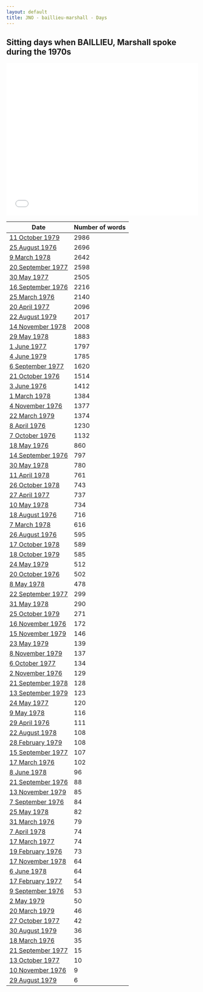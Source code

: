 ```yaml
---
layout: default
title: JNO - baillieu-marshall - Days
---
```

## Sitting days when BAILLIEU, Marshall spoke during the 1970s

<iframe width="100%" height="400" frameborder="0" scrolling="no" src="//plot.ly/~wragge/1009.embed"></iframe>

| Date | Number of words |
|--------------|----------------|
|[11 October 1979](https://historichansard.net/hofreps/1979/19791011_reps_31_hor116/)|2986|
|[25 August 1976](https://historichansard.net/hofreps/1976/19760825_reps_30_hor100/)|2696|
|[9 March 1978](https://historichansard.net/hofreps/1978/19780309_reps_31_hor108/)|2642|
|[20 September 1977](https://historichansard.net/hofreps/1977/19770920_reps_30_hor106/)|2598|
|[30 May 1977](https://historichansard.net/hofreps/1977/19770530_reps_30_hor105/)|2505|
|[16 September 1976](https://historichansard.net/hofreps/1976/19760916_reps_30_hor100/)|2216|
|[25 March 1976](https://historichansard.net/hofreps/1976/19760325_reps_30_hor98/)|2140|
|[20 April 1977](https://historichansard.net/hofreps/1977/19770420_reps_30_hor104/)|2096|
|[22 August 1979](https://historichansard.net/hofreps/1979/19790822_reps_31_hor115/)|2017|
|[14 November 1978](https://historichansard.net/hofreps/1978/19781114_reps_31_hor112/)|2008|
|[29 May 1978](https://historichansard.net/hofreps/1978/19780529_reps_31_hor109/)|1883|
|[1 June 1977](https://historichansard.net/hofreps/1977/19770601_reps_30_hor105/)|1797|
|[4 June 1979](https://historichansard.net/hofreps/1979/19790604_reps_31_hor114/)|1785|
|[6 September 1977](https://historichansard.net/hofreps/1977/19770906_reps_30_hor106/)|1620|
|[21 October 1976](https://historichansard.net/hofreps/1976/19761021_reps_30_hor101/)|1514|
|[3 June 1976](https://historichansard.net/hofreps/1976/19760603_reps_30_hor99/)|1412|
|[1 March 1978](https://historichansard.net/hofreps/1978/19780301_reps_31_hor108/)|1384|
|[4 November 1976](https://historichansard.net/hofreps/1976/19761104_reps_30_hor101/)|1377|
|[22 March 1979](https://historichansard.net/hofreps/1979/19790322_reps_31_hor113/)|1374|
|[8 April 1976](https://historichansard.net/hofreps/1976/19760408_reps_30_hor98/)|1230|
|[7 October 1976](https://historichansard.net/hofreps/1976/19761007_reps_30_hor101/)|1132|
|[18 May 1976](https://historichansard.net/hofreps/1976/19760518_reps_30_hor99/)|860|
|[14 September 1976](https://historichansard.net/hofreps/1976/19760914_reps_30_hor100/)|797|
|[30 May 1978](https://historichansard.net/hofreps/1978/19780530_reps_31_hor109/)|780|
|[11 April 1978](https://historichansard.net/hofreps/1978/19780411_reps_31_hor108/)|761|
|[26 October 1978](https://historichansard.net/hofreps/1978/19781026_reps_31_hor111/)|743|
|[27 April 1977](https://historichansard.net/hofreps/1977/19770427_reps_30_hor105/)|737|
|[10 May 1978](https://historichansard.net/hofreps/1978/19780510_reps_31_hor109/)|734|
|[18 August 1976](https://historichansard.net/hofreps/1976/19760818_reps_30_hor100/)|716|
|[7 March 1978](https://historichansard.net/hofreps/1978/19780307_reps_31_hor108/)|616|
|[26 August 1976](https://historichansard.net/hofreps/1976/19760826_reps_30_hor100/)|595|
|[17 October 1978](https://historichansard.net/hofreps/1978/19781017_reps_31_hor111/)|589|
|[18 October 1979](https://historichansard.net/hofreps/1979/19791018_reps_31_hor116/)|585|
|[24 May 1979](https://historichansard.net/hofreps/1979/19790524_reps_31_hor114/)|512|
|[20 October 1976](https://historichansard.net/hofreps/1976/19761020_reps_30_hor101/)|502|
|[8 May 1978](https://historichansard.net/hofreps/1978/19780508_reps_31_hor109/)|478|
|[22 September 1977](https://historichansard.net/hofreps/1977/19770922_reps_30_hor106/)|299|
|[31 May 1978](https://historichansard.net/hofreps/1978/19780531_reps_31_hor109/)|290|
|[25 October 1979](https://historichansard.net/hofreps/1979/19791025_reps_31_hor116/)|271|
|[16 November 1976](https://historichansard.net/hofreps/1976/19761116_reps_30_hor102/)|172|
|[15 November 1979](https://historichansard.net/hofreps/1979/19791115_reps_31_hor116/)|146|
|[23 May 1979](https://historichansard.net/hofreps/1979/19790523_reps_31_hor114/)|139|
|[8 November 1979](https://historichansard.net/hofreps/1979/19791108_reps_31_hor116/)|137|
|[6 October 1977](https://historichansard.net/hofreps/1977/19771006_reps_30_hor106/)|134|
|[2 November 1976](https://historichansard.net/hofreps/1976/19761102_reps_30_hor101/)|129|
|[21 September 1978](https://historichansard.net/hofreps/1978/19780921_reps_31_hor110/)|128|
|[13 September 1979](https://historichansard.net/hofreps/1979/19790913_reps_31_hor115/)|123|
|[24 May 1977](https://historichansard.net/hofreps/1977/19770524_reps_30_hor105/)|120|
|[9 May 1978](https://historichansard.net/hofreps/1978/19780509_reps_31_hor109/)|116|
|[29 April 1976](https://historichansard.net/hofreps/1976/19760429_reps_30_hor99/)|111|
|[22 August 1978](https://historichansard.net/hofreps/1978/19780822_reps_31_hor110/)|108|
|[28 February 1979](https://historichansard.net/hofreps/1979/19790228_reps_31_hor113/)|108|
|[15 September 1977](https://historichansard.net/hofreps/1977/19770915_reps_30_hor106/)|107|
|[17 March 1976](https://historichansard.net/hofreps/1976/19760317_reps_30_hor98/)|102|
|[8 June 1978](https://historichansard.net/hofreps/1978/19780608_reps_31_hor109/)|96|
|[21 September 1976](https://historichansard.net/hofreps/1976/19760921_reps_30_hor100/)|88|
|[13 November 1979](https://historichansard.net/hofreps/1979/19791113_reps_31_hor116/)|85|
|[7 September 1976](https://historichansard.net/hofreps/1976/19760907_reps_30_hor100/)|84|
|[25 May 1978](https://historichansard.net/hofreps/1978/19780525_reps_31_hor109/)|82|
|[31 March 1976](https://historichansard.net/hofreps/1976/19760331_reps_30_hor98/)|79|
|[7 April 1978](https://historichansard.net/hofreps/1978/19780407_reps_31_hor108/)|74|
|[17 March 1977](https://historichansard.net/hofreps/1977/19770317_reps_30_hor104/)|74|
|[19 February 1976](https://historichansard.net/hofreps/1976/19760219_reps_30_hor98/)|73|
|[17 November 1978](https://historichansard.net/hofreps/1978/19781117_reps_31_hor112/)|64|
|[6 June 1978](https://historichansard.net/hofreps/1978/19780606_reps_31_hor109/)|64|
|[17 February 1977](https://historichansard.net/hofreps/1977/19770217_reps_30_hor103/)|54|
|[9 September 1976](https://historichansard.net/hofreps/1976/19760909_reps_30_hor100/)|53|
|[2 May 1979](https://historichansard.net/hofreps/1979/19790502_reps_31_hor114/)|50|
|[20 March 1979](https://historichansard.net/hofreps/1979/19790320_reps_31_hor113/)|46|
|[27 October 1977](https://historichansard.net/hofreps/1977/19771027_reps_30_hor107/)|42|
|[30 August 1979](https://historichansard.net/hofreps/1979/19790830_reps_31_hor115/)|36|
|[18 March 1976](https://historichansard.net/hofreps/1976/19760318_reps_30_hor98/)|35|
|[21 September 1977](https://historichansard.net/hofreps/1977/19770921_reps_30_hor106/)|15|
|[13 October 1977](https://historichansard.net/hofreps/1977/19771013_reps_30_hor107/)|10|
|[10 November 1976](https://historichansard.net/hofreps/1976/19761110_reps_30_hor101/)|9|
|[29 August 1979](https://historichansard.net/hofreps/1979/19790829_reps_31_hor115/)|6|
